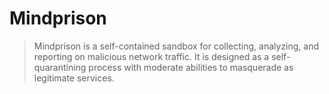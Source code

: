 # Mindprison

> Mindprison is a self-contained sandbox for collecting, analyzing, and reporting on malicious network traffic. It is designed as a self-quarantining process with moderate abilities to masquerade as legitimate services.

